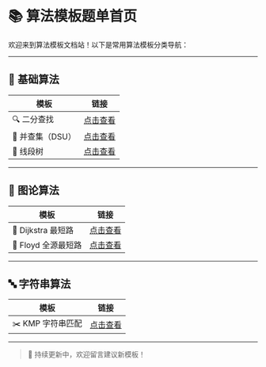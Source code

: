 # 📚 算法模板题单首页

欢迎来到算法模板文档站！以下是常用算法模板分类导航：

---

## 🧱 基础算法

| 模板 | 链接 |
|------|------|
| 🔍 二分查找 | [点击查看](../templates/binary-search.md) |
| 🔗 并查集（DSU） | [点击查看](../templates/dsu.md) |
| 🌲 线段树 | [点击查看](../templates/segment-tree.md) |

---

## 🧠 图论算法

| 模板 | 链接 |
|------|------|
| 🚗 Dijkstra 最短路 | [点击查看](../templates/dijkstra.md) |
| 🔁 Floyd 全源最短路 | [点击查看](../templates/floyd.md) |

---

## 🔤 字符串算法

| 模板 | 链接 |
|------|------|
| ✂️ KMP 字符串匹配 | [点击查看](../templates/kmp.md) |

---

> 📌 持续更新中，欢迎留言建议新模板！
